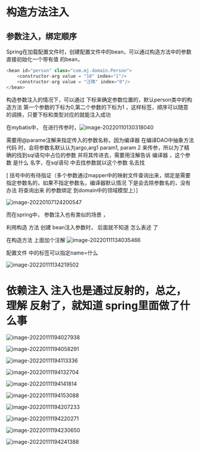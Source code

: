 # 构造方法注入

## 参数注入，绑定顺序

Spring在加载配置文件时，创建配置文件中的bean，可以通过构造方法中的参数直接初始化一个带有值 的bean，

```java
<bean id="person" class="com.mj.domain.Person">
    <constructor-arg value = "18" index="1"/>
    <constructor-arg value = "汪隋" index="0"/>
</bean>
```

构造参数注入的情况下，可以通过 下标来确定参数位置的，默认person类中的构造方法 第一个参数的下标为0,第二个参数的下标为1 ，这样<constructor-arg>标签，顺序可以随意 的调换，只要下标和类型对应的就能注入成功 





在mybatis中， 在进行传参时，![image-20220110130318040](https://raw.githubusercontent.com/Eat-garlic/picture/master/img/20240204164329.png)

需要用@parame注解来指定传入的参数名称，因为编译器 在编译DAO中抽象方法 代码 时，会将参数名默认认为argo,arg1  param1, param 2  来传参，所以为了精确的找到sql语句中占位的参数 并将其传进去，需要用注解告诉 编译器 ，这个参数 是什么 名字，在sql语句 中去找参数就以这个参数 名去找



[ 括号中的有待指证（多个参数通过mapper中的映射文件查询出来，绑定是需要指定参数名的，如果不指定参数名，编译器默认情况 下是会去除参数名的，没有办法 将查询出来 的参数绑定 到domain中的领域模型上）]

![image-20220107124200547](https://raw.githubusercontent.com/Eat-garlic/picture/master/img/20240204164339.png)









而在spring中， 参数注入也有类似的场景 ， 

利用构造 方法 创建 bean注入参数时，  后面就不知道 怎么表述 了

在构造方法 上面加个注解 ![image-20220111134035466](https://raw.githubusercontent.com/Eat-garlic/picture/master/img/20240204164406.png)

配置文件 中的标签可以指定name=什么 

![image-20220111134219502](https://raw.githubusercontent.com/Eat-garlic/picture/master/img/20240204164443.png)





# 依赖注入   注入也是通过反射的，总之，理解 反射了，就知道 spring里面做了什么事

  ![image-20220111194027938](https://raw.githubusercontent.com/Eat-garlic/picture/master/img/20240204164504.png)

![image-20220111194058291](https://raw.githubusercontent.com/Eat-garlic/picture/master/img/20240204164535.png)

![image-20220111194113336](https://raw.githubusercontent.com/Eat-garlic/picture/master/img/20240204164552.png)

![image-20220111194132704](https://raw.githubusercontent.com/Eat-garlic/picture/master/img/20240204164611.png)

![image-20220111194141814](https://raw.githubusercontent.com/Eat-garlic/picture/master/img/20240204164639.png)

![image-20220111194153088](https://raw.githubusercontent.com/Eat-garlic/picture/master/img/20240204164651.png)

![image-20220111194207233](https://raw.githubusercontent.com/Eat-garlic/picture/master/img/20240204164703.png)

![image-20220111194220271](https://raw.githubusercontent.com/Eat-garlic/picture/master/img/20240204164715.png)

![image-20220111194230650](https://raw.githubusercontent.com/Eat-garlic/picture/master/img/20240204164726.png)

![image-20220111194241388](https://raw.githubusercontent.com/Eat-garlic/picture/master/img/20240204164736.png)

